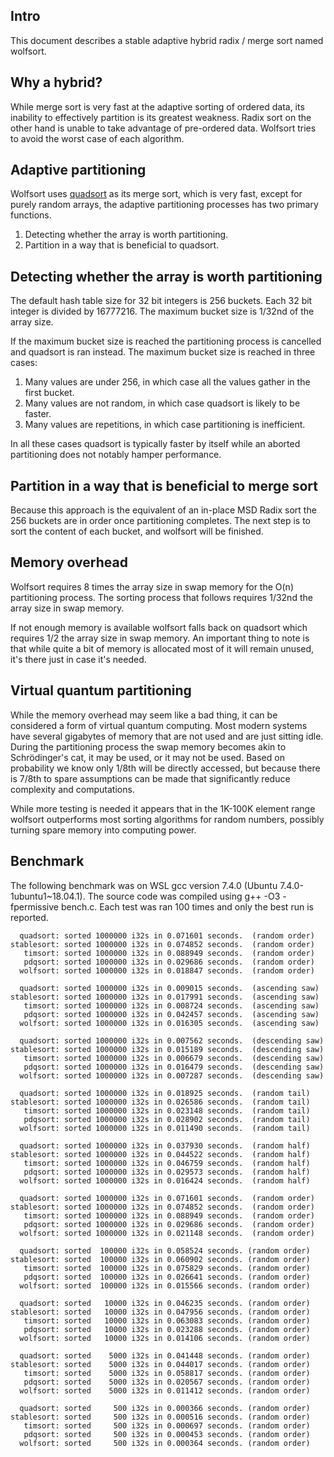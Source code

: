 Intro
-----

This document describes a stable adaptive hybrid radix / merge sort named wolfsort.

Why a hybrid?
------------------------
While merge sort is very fast at the adaptive sorting of ordered data, its inability to effectively partition is its greatest weakness. Radix sort on the other hand is unable to take advantage of pre-ordered data. Wolfsort tries to avoid the worst case of each algorithm.

Adaptive partitioning
---------------------
Wolfsort uses [quadsort](https://github.com/scandum/quadsort "quadsort") as its merge sort, which is very fast, except for purely random arrays, the adaptive partitioning processes has two primary functions.

1. Detecting whether the array is worth partitioning.
2. Partition in a way that is beneficial to quadsort.

Detecting whether the array is worth partitioning
-------------------------------------------------

The default hash table size for 32 bit integers is 256 buckets. Each 32 bit integer is
divided by 16777216. The maximum bucket size is 1/32nd of the array size.

If the maximum bucket size is reached the partitioning process is cancelled and quadsort
is ran instead. The maximum bucket size is reached in three cases: 

1. Many values are under 256, in which case all the values gather in the first bucket.
2. Many values are not random, in which case quadsort is likely to be faster.
3. Many values are repetitions, in which case partitioning is inefficient.

In all these cases quadsort is typically faster by itself while an aborted partitioning
does not notably hamper performance.

Partition in a way that is beneficial to merge sort
---------------------------------------------------
Because this approach is the equivalent of an in-place MSD Radix sort the 256 buckets are
in order once partitioning completes. The next step is to sort the content of each bucket,
and wolfsort will be finished.

Memory overhead
---------------
Wolfsort requires 8 times the array size in swap memory for the O(n) partitioning process.
The sorting process that follows requires 1/32nd the array size in swap memory.

If not enough memory is available wolfsort falls back on quadsort which requires 1/2 the array
size in swap memory. An important thing to note is that while quite a bit of memory is
allocated most of it will remain unused, it's there just in case it's needed.

Virtual quantum partitioning
----------------------------

While the memory overhead may seem like a bad thing, it can be considered a form of virtual quantum computing. Most modern systems have several gigabytes of memory that are not used and are just sitting idle. During the partitioning process the swap memory becomes akin to Schrödinger's cat, it may be used, or it may not be used. Based on probability we know only 1/8th will be directly accessed, but because there is 7/8th to spare assumptions can be made that significantly reduce complexity and computations.

While more testing is needed it appears that in the 1K-100K element range wolfsort outperforms most sorting algorithms for random numbers, possibly turning spare memory into computing power.

Benchmark
---------
The following benchmark was on WSL gcc version 7.4.0 (Ubuntu 7.4.0-1ubuntu1~18.04.1).
The source code was compiled using g++ -O3 -fpermissive bench.c.
Each test was ran 100 times and only the best run is reported.
```
  quadsort: sorted 1000000 i32s in 0.071601 seconds.  (random order)
stablesort: sorted 1000000 i32s in 0.074852 seconds.  (random order)
   timsort: sorted 1000000 i32s in 0.088949 seconds.  (random order)
   pdqsort: sorted 1000000 i32s in 0.029686 seconds.  (random order)
  wolfsort: sorted 1000000 i32s in 0.018847 seconds.  (random order)

  quadsort: sorted 1000000 i32s in 0.009015 seconds.  (ascending saw)
stablesort: sorted 1000000 i32s in 0.017991 seconds.  (ascending saw)
   timsort: sorted 1000000 i32s in 0.008724 seconds.  (ascending saw)
   pdqsort: sorted 1000000 i32s in 0.042457 seconds.  (ascending saw)
  wolfsort: sorted 1000000 i32s in 0.016305 seconds.  (ascending saw)

  quadsort: sorted 1000000 i32s in 0.007562 seconds.  (descending saw)
stablesort: sorted 1000000 i32s in 0.015189 seconds.  (descending saw)
   timsort: sorted 1000000 i32s in 0.006679 seconds.  (descending saw)
   pdqsort: sorted 1000000 i32s in 0.016479 seconds.  (descending saw)
  wolfsort: sorted 1000000 i32s in 0.007287 seconds.  (descending saw)

  quadsort: sorted 1000000 i32s in 0.018925 seconds.  (random tail)
stablesort: sorted 1000000 i32s in 0.026586 seconds.  (random tail)
   timsort: sorted 1000000 i32s in 0.023148 seconds.  (random tail)
   pdqsort: sorted 1000000 i32s in 0.028902 seconds.  (random tail)
  wolfsort: sorted 1000000 i32s in 0.011490 seconds.  (random tail)

  quadsort: sorted 1000000 i32s in 0.037930 seconds.  (random half)
stablesort: sorted 1000000 i32s in 0.044522 seconds.  (random half)
   timsort: sorted 1000000 i32s in 0.046759 seconds.  (random half)
   pdqsort: sorted 1000000 i32s in 0.029573 seconds.  (random half)
  wolfsort: sorted 1000000 i32s in 0.016424 seconds.  (random half)
```

```
  quadsort: sorted 1000000 i32s in 0.071601 seconds.  (random order)
stablesort: sorted 1000000 i32s in 0.074852 seconds.  (random order)
   timsort: sorted 1000000 i32s in 0.088949 seconds.  (random order)
   pdqsort: sorted 1000000 i32s in 0.029686 seconds.  (random order)
  wolfsort: sorted 1000000 i32s in 0.021148 seconds.  (random order)

  quadsort: sorted  100000 i32s in 0.058524 seconds. (random order)
stablesort: sorted  100000 i32s in 0.060902 seconds. (random order)
   timsort: sorted  100000 i32s in 0.075829 seconds. (random order)
   pdqsort: sorted  100000 i32s in 0.026641 seconds. (random order)
  wolfsort: sorted  100000 i32s in 0.015566 seconds. (random order)

  quadsort: sorted   10000 i32s in 0.046235 seconds. (random order)
stablesort: sorted   10000 i32s in 0.047956 seconds. (random order)
   timsort: sorted   10000 i32s in 0.063083 seconds. (random order)
   pdqsort: sorted   10000 i32s in 0.023288 seconds. (random order)
  wolfsort: sorted   10000 i32s in 0.014106 seconds. (random order)

  quadsort: sorted    5000 i32s in 0.041448 seconds. (random order)
stablesort: sorted    5000 i32s in 0.044017 seconds. (random order)
   timsort: sorted    5000 i32s in 0.058817 seconds. (random order)
   pdqsort: sorted    5000 i32s in 0.020567 seconds. (random order)
  wolfsort: sorted    5000 i32s in 0.011412 seconds. (random order)

  quadsort: sorted     500 i32s in 0.000366 seconds. (random order)
stablesort: sorted     500 i32s in 0.000516 seconds. (random order)
   timsort: sorted     500 i32s in 0.000697 seconds. (random order)
   pdqsort: sorted     500 i32s in 0.000453 seconds. (random order)
  wolfsort: sorted     500 i32s in 0.000364 seconds. (random order)
```
